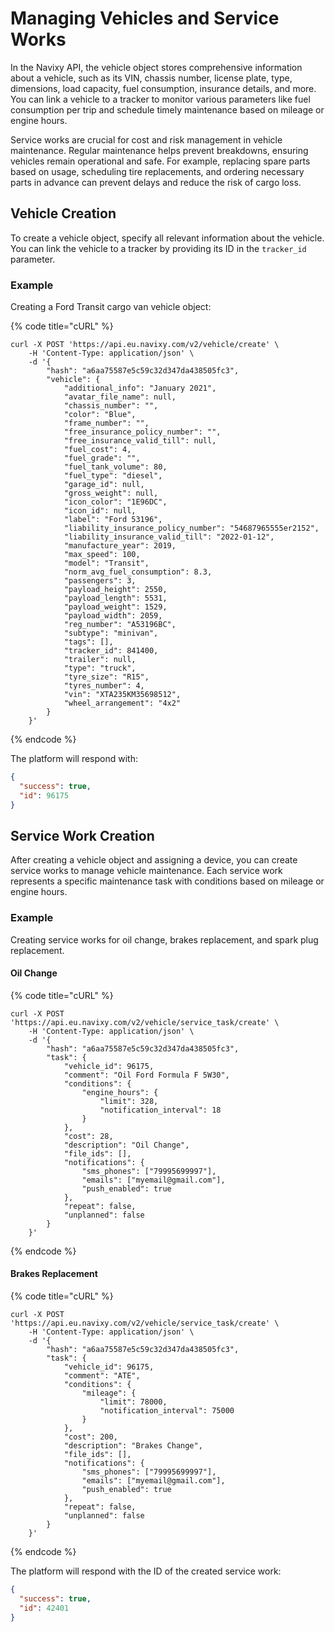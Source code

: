 # Managing Vehicles and Service Works

In the Navixy API, the vehicle object stores comprehensive information about a vehicle, such as its VIN, chassis number, license plate, type, dimensions, load capacity, fuel consumption, insurance details, and more. You can link a vehicle to a tracker to monitor various parameters like fuel consumption per trip and schedule timely maintenance based on mileage or engine hours.

Service works are crucial for cost and risk management in vehicle maintenance. Regular maintenance helps prevent breakdowns, ensuring vehicles remain operational and safe. For example, replacing spare parts based on usage, scheduling tire replacements, and ordering necessary parts in advance can prevent delays and reduce the risk of cargo loss.

## Vehicle Creation

To create a vehicle object, specify all relevant information about the vehicle. You can link the vehicle to a tracker by providing its ID in the `tracker_id` parameter.

### Example

Creating a Ford Transit cargo van vehicle object:

{% code title="cURL" %}
```shell
curl -X POST 'https://api.eu.navixy.com/v2/vehicle/create' \
    -H 'Content-Type: application/json' \
    -d '{
        "hash": "a6aa75587e5c59c32d347da438505fc3",
        "vehicle": {
            "additional_info": "January 2021",
            "avatar_file_name": null,
            "chassis_number": "",
            "color": "Blue",
            "frame_number": "",
            "free_insurance_policy_number": "",
            "free_insurance_valid_till": null,
            "fuel_cost": 4,
            "fuel_grade": "",
            "fuel_tank_volume": 80,
            "fuel_type": "diesel",
            "garage_id": null,
            "gross_weight": null,
            "icon_color": "1E96DC",
            "icon_id": null,
            "label": "Ford 53196",
            "liability_insurance_policy_number": "54687965555er2152",
            "liability_insurance_valid_till": "2022-01-12",
            "manufacture_year": 2019,
            "max_speed": 100,
            "model": "Transit",
            "norm_avg_fuel_consumption": 8.3,
            "passengers": 3,
            "payload_height": 2550,
            "payload_length": 5531,
            "payload_weight": 1529,
            "payload_width": 2059,
            "reg_number": "A53196BC",
            "subtype": "minivan",
            "tags": [],
            "tracker_id": 841400,
            "trailer": null,
            "type": "truck",
            "tyre_size": "R15",
            "tyres_number": 4,
            "vin": "XTA235KM35698512",
            "wheel_arrangement": "4x2"
        }
    }'
```
{% endcode %}

The platform will respond with:

```json
{
  "success": true,
  "id": 96175
}
```

## Service Work Creation

After creating a vehicle object and assigning a device, you can create service works to manage vehicle maintenance. Each service work represents a specific maintenance task with conditions based on mileage or engine hours.

### Example

Creating service works for oil change, brakes replacement, and spark plug replacement.

#### Oil Change

{% code title="cURL" %}
```shell
curl -X POST 'https://api.eu.navixy.com/v2/vehicle/service_task/create' \
    -H 'Content-Type: application/json' \
    -d '{
        "hash": "a6aa75587e5c59c32d347da438505fc3",
        "task": {
            "vehicle_id": 96175,
            "comment": "Oil Ford Formula F 5W30",
            "conditions": {
                "engine_hours": {
                    "limit": 328,
                    "notification_interval": 18
                }
            },
            "cost": 28,
            "description": "Oil Change",
            "file_ids": [],
            "notifications": {
                "sms_phones": ["79995699997"],
                "emails": ["myemail@gmail.com"],
                "push_enabled": true
            },
            "repeat": false,
            "unplanned": false
        }
    }'
```
{% endcode %}

#### Brakes Replacement

{% code title="cURL" %}
```shell
curl -X POST 'https://api.eu.navixy.com/v2/vehicle/service_task/create' \
    -H 'Content-Type: application/json' \
    -d '{
        "hash": "a6aa75587e5c59c32d347da438505fc3",
        "task": {
            "vehicle_id": 96175,
            "comment": "ATE",
            "conditions": {
                "mileage": {
                    "limit": 78000,
                    "notification_interval": 75000
                }
            },
            "cost": 200,
            "description": "Brakes Change",
            "file_ids": [],
            "notifications": {
                "sms_phones": ["79995699997"],
                "emails": ["myemail@gmail.com"],
                "push_enabled": true
            },
            "repeat": false,
            "unplanned": false
        }
    }'
```
{% endcode %}

The platform will respond with the ID of the created service work:

```json
{
  "success": true,
  "id": 42401
}
```
